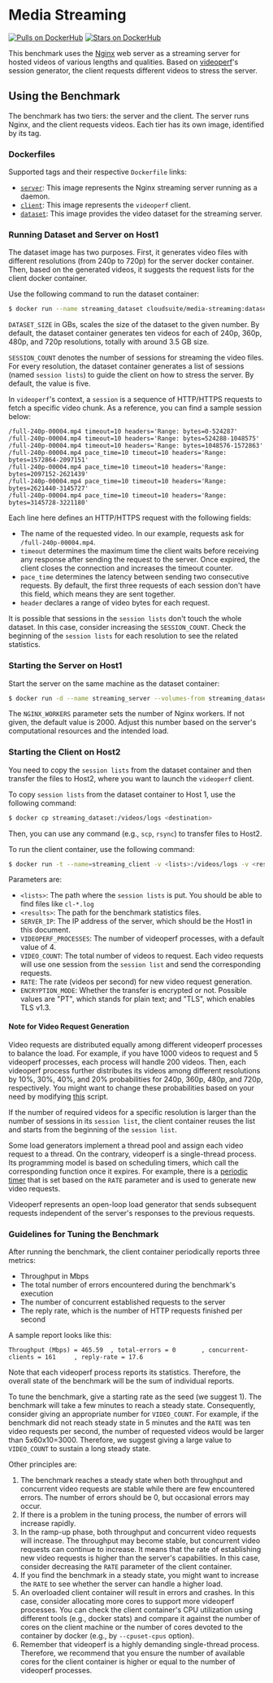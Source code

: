 # Media Streaming

[![Pulls on DockerHub][dhpulls]][dhrepo]
[![Stars on DockerHub][dhstars]][dhrepo]

This benchmark uses the [Nginx][nginx_repo] web server as a streaming server for hosted videos of various lengths and qualities. Based on [videoperf][httperf_repo]'s session generator, the client requests different videos to stress the server.

## Using the Benchmark ##
The benchmark has two tiers: the server and the client. The server runs Nginx, and the client requests videos. Each tier has its own image, identified by its tag.

### Dockerfiles ###

Supported tags and their respective `Dockerfile` links:

 - [`server`][serverdocker]: This image represents the Nginx streaming server running as a daemon.
 - [`client`][clientdocker]: This image represents the `videoperf` client.
 - [`dataset`][datasetdocker]: This image provides the video dataset for the streaming server.

### Running Dataset and Server on Host1

The dataset image has two purposes. First, it generates video files with different resolutions (from 240p to 720p) for the server docker container. Then, based on the generated videos, it suggests the request lists for the client docker container. 

Use the following command to run the dataset container:

```bash
$ docker run --name streaming_dataset cloudsuite/media-streaming:dataset ${DATASET_SIZE} ${SESSION_COUNT}
```

`DATASET_SIZE` in GBs, scales the size of the dataset to the given number. By default, the dataset container generates ten videos for each of 240p, 360p, 480p, and 720p resolutions, totally with around 3.5 GB size. 

`SESSION_COUNT` denotes the number of sessions for streaming the video files. For every resolution, the dataset container generates a list of sessions (named `session lists`) to guide the client on how to stress the server. By default, the value is five. 

In `videoperf`'s context, a `session` is a sequence of HTTP/HTTPS requests to fetch a specific video chunk. As a reference, you can find a sample session below:

```
/full-240p-00004.mp4 timeout=10 headers='Range: bytes=0-524287'
/full-240p-00004.mp4 timeout=10 headers='Range: bytes=524288-1048575'
/full-240p-00004.mp4 timeout=10 headers='Range: bytes=1048576-1572863'
/full-240p-00004.mp4 pace_time=10 timeout=10 headers='Range: bytes=1572864-2097151'
/full-240p-00004.mp4 pace_time=10 timeout=10 headers='Range: bytes=2097152-2621439'
/full-240p-00004.mp4 pace_time=10 timeout=10 headers='Range: bytes=2621440-3145727'
/full-240p-00004.mp4 pace_time=10 timeout=10 headers='Range: bytes=3145728-3221180'
```
Each line here defines an HTTP/HTTPS request with the following fields:
- The name of the requested video. In our example, requests ask for `/full-240p-00004.mp4`.
- `timeout` determines the maximum time the client waits before receiving any response after sending the request to the server. Once expired, the client closes the connection and increases the timeout counter. 
- `pace_time` determines the latency between sending two consecutive requests. By default, the first three requests of each session don't have this field, which means they are sent together. 
- `header` declares a range of video bytes for each request. 

It is possible that sessions in the `session lists` don't touch the whole dataset. In this case, consider increasing the `SESSION_COUNT`. Check the beginning of the `session lists` for each resolution to see the related statistics.

### Starting the Server on Host1 ####
Start the server on the same machine as the dataset container: 

```bash
$ docker run -d --name streaming_server --volumes-from streaming_dataset --net host cloudsuite/media-streaming:server ${NGINX_WORKERS}
```

The `NGINX_WORKERS` parameter sets the number of Nginx workers. If not given, the default value is 2000. Adjust this number based on the server's computational resources and the intended load.

### Starting the Client on Host2 ###

You need to copy the `session lists` from the dataset container and then transfer the files to Host2, where you want to launch the `videoperf` client. 

To copy `session lists` from the dataset container to Host 1, use the following command:

```bash
$ docker cp streaming_dataset:/videos/logs <destination>
```

Then, you can use any command (e.g., `scp`, `rsync`) to transfer files to Host2. 

To run the client container, use the following command:

```bash
$ docker run -t --name=streaming_client -v <lists>:/videos/logs -v <results>:/output --net host cloudsuite/media-streaming:client ${SERVER_IP} ${VIDEOPERF_PROCESSES} ${VIDEO_COUNT} ${RATE} ${ENCRYPTION_MODE}
```

Parameters are:
- `<lists>`: The path where the `session lists` is put. You should be able to find files like `cl-*.log`
- `<results>`: The path for the benchmark statistics files. 
- `SERVER_IP`: The IP address of the server, which should be the Host1 in this document. 
- `VIDEOPERF_PROCESSES`: The number of videoperf processes, with a default value of 4. 
- `VIDEO_COUNT`: The total number of videos to request. Each video requests will use one session from the `session list` and send the corresponding requests. 
- `RATE`: The rate (videos per second) for new video request generation. 
- `ENCRYPTION_MODE`: Whether the transfer is encrypted or not. Possible values are "PT", which stands for plain text; and "TLS", which enables TLS v1.3.

#### Note for Video Request Generation

Video requests are distributed equally among different videoperf processes to balance the load. For example, if you have 1000 videos to request and 5 videoperf processes, each process will handle 200 videos. Then, each videoperf process further distributes its videos among different resolutions by 10%, 30%, 40%, and 20% probabilities for 240p, 360p, 480p, and 720p, respectively. You might want to change these probabilities based on your need by modifying [this](https://github.com/parsa-epfl/cloudsuite/blob/main/benchmarks/media-streaming/client/files/run/peak_hunter/launch_remote.sh) script. 

If the number of required videos for a specific resolution is larger than the number of sessions in its `session list`, the client container reuses the list and starts from the beginning of the `session list`. 

Some load generators implement a thread pool and assign each video request to a thread. On the contrary, videoperf is a single-thread process. Its programming model is based on scheduling timers, which call the corresponding function once it expires. For example, there is a [periodic timer](https://github.com/parsa-epfl/cloudsuite/blob/main/benchmarks/media-streaming/client/files/videoperf/gen/rate.c#L132) that is set based on the `RATE` parameter and is used to generate new video requests. 

Videoperf represents an open-loop load generator that sends subsequent requests independent of the server's responses to the previous requests. 

### Guidelines for Tuning the Benchmark

After running the benchmark, the client container periodically reports three metrics:
- Throughput in Mbps
- The total number of errors encountered during the benchmark's execution
- The number of concurrent established requests to the server
- The reply rate, which is the number of HTTP requests finished per second

A sample report looks like this:
```
Throughput (Mbps) = 465.59  , total-errors = 0       , concurrent-clients = 161     , reply-rate = 17.6
```
Note that each videoperf process reports its statistics. Therefore, the overall state of the benchmark will be the sum of individual reports. 

To tune the benchmark, give a starting rate as the seed (we suggest 1). The benchmark will take a few minutes to reach a steady state. Consequently, consider giving an appropriate number for `VIDEO_COUNT`. For example, if the benchmark did not reach steady state in 5 minutes and the `RATE` was ten video requests per second, the number of requested videos would be larger than 5x60x10=3000. Therefore, we suggest giving a large value to `VIDEO_COUNT` to sustain a long steady state. 

Other principles are:
1. The benchmark reaches a steady state when both throughput and concurrent video requests are stable while there are few encountered errors. The number of errors should be 0, but occasional errors may occur. 
2. If there is a problem in the tuning process, the number of errors will increase rapidly. 
3. In the ramp-up phase, both throughput and concurrent video requests will increase. The throughput may become stable, but concurrent video requests can continue to increase. It means that the rate of establishing new video requests is higher than the server's capabilities. In this case, consider decreasing the `RATE` parameter of the client container.
4. If you find the benchmark in a steady state, you might want to increase the `RATE` to see whether the server can handle a higher load.
5. An overloaded client container will result in errors and crashes. In this case, consider allocating more cores to support more videoperf processes. You can check the client container's CPU utilization using different tools (e.g., docker stats) and compare it against the number of cores on the client machine or the number of cores devoted to the container by docker (e.g., by `--cpuset-cpus` option). 
6. Remember that videoperf is a highly demanding single-thread process. Therefore, we recommend that you ensure the number of available cores for the client container is higher or equal to the number of videoperf processes. 


[datasetdocker]: https://github.com/parsa-epfl/cloudsuite/blob/main/benchmarks/media-streaming/dataset/Dockerfile "Dataset Dockerfile"  

[serverdocker]: https://github.com/parsa-epfl/cloudsuite/blob/main/benchmarks/media-streaming/server/Dockerfile "Server Dockerfile"

[clientdocker]: https://github.com/parsa-epfl/cloudsuite/blob/main/benchmarks/media-streaming/client/Dockerfile "Client Dockerfile"

[repo]: https://github.com/parsa-epfl/cloudsuite/tree/main/benchmarks/media-streaming "GitHub Repo"
[dhrepo]: https://hub.docker.com/r/cloudsuite/media-streaming/ "DockerHub Page"
[dhpulls]: https://img.shields.io/docker/pulls/cloudsuite/media-streaming.svg "Go to DockerHub Page"
[dhstars]: https://img.shields.io/docker/stars/cloudsuite/media-streaming.svg "Go to DockerHub Page"
[nginx_repo]: https://github.com/nginx/nginx "Nginx repo"
[httperf_repo]: https://github.com/httperf/httperf "httperf repo"
